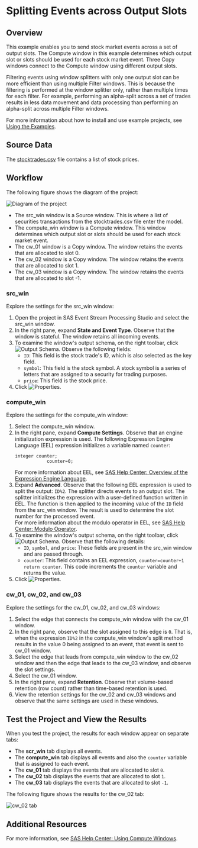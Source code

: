 # Splitting Events across Output Slots
## Overview

This example enables you to send stock market events across a set of output slots. The Compute window in this example determines which output slot or slots should be used for each stock market event. Three Copy windows connect to the Compute window using different output slots.

Filtering events using window splitters with only one output slot can be more efficient than using multiple Filter windows. This is because the filtering is performed at the window splitter only, rather than multiple times for each filter. For example, performing an alpha-split across a set of trades results in less data movement and data processing than performing an alpha-split across multiple Filter windows.

For more information about how to install and use example projects, see [Using the Examples](https://github.com/sassoftware/esp-studio-examples#using-the-examples).

## Source Data

The [stocktrades.csv](stocktrades.csv) file contains a list of stock prices. 

## Workflow
The following figure shows the diagram of the project:

![Diagram of the project](img/studio_slots_1.png "Diagram of the project")

- The src_win window is a Source window. This is where a list of securities transactions from the stocktrades.csv file enter the model.
- The compute_win window is a Compute window. This window determines which output slot or slots should be used for each stock market event. 
- The cw_01 window is a Copy window. The window retains the events that are allocated to slot 0.
- The cw_02 window is a Copy window. The window retains the events that are allocated to slot 1.
- The cw_03 window is a Copy window. The window retains the events that are allocated to slot -1.

### src_win

Explore the settings for the src_win window:
1. Open the project in SAS Event Stream Processing Studio and select the src_win window. 
2. In the right pane, expand **State and Event Type**. Observe that the window is stateful. The window retains all incoming events.
3. To examine the window's output schema, on the right toolbar, click ![Output Schema](img/output-schema-icon.png "Output Schema"). Observe the following fields: 
   - `ID`: This field is the stock trade's ID, which is also selected as the key field.
   - `symbol`: This field is the stock symbol. A stock symbol is a series of letters that are assigned to a security for trading purposes.
   - `price`: This field is the stock price.
4. Click ![Properties](img/show-properties-icon.png "Properties"). 

### compute_win

Explore the settings for the compute_win window:
1. Select the compute_win window.
2. In the right pane, expand **Compute Settings**. Observe that an engine initialization expression is used. The following Expression Engine Language (EEL) expression initializes a variable named `counter`:
   ```
   integer counter; 
               counter=0;
   ```                  
   For more information about EEL, see [SAS Help Center: Overview of the Expression Engine Language](https://go.documentation.sas.com/doc/en/espcdc/default/engelref/n1w06w1wjvul9en1xuyuuh5bn3u7.htm).
3. Expand **Advanced**. Observe that the following EEL expression is used to split the output: `ID%2`. The splitter directs events to an output slot. The splitter initializes the expression with a user-defined function written in EEL. The function is then applied to the incoming value of the `ID` field from the src_win window. The result is used to determine the slot number for the processed event.<br/>For more information about the modulo operator in EEL, see [SAS Help Center: Modulo Operator](https://go.documentation.sas.com/doc/en/espcdc/default/engelref/n1w06w1wjvul9en1xuyuuh5bn3u7.htm#n1cl5dp1ztgja8n1f2y8uvemaqqy).
4. To examine the window's output schema, on the right toolbar, click ![Output Schema](img/output-schema-icon.png "Output Schema"). Observe that the following details:
   - `ID`, `symbol`, and `price`: These fields are present in the src_win window and are passed through.
   - `counter`: This field contains an EEL expression, `counter=counter+1 return counter`. This code increments the `counter` variable and returns the value.
5. Click ![Properties](img/show-properties-icon.png "Properties"). 

### cw_01, cw_02, and cw_03

Explore the settings for the cw_01, cw_02, and cw_03 windows:
1. Select the edge that connects the compute_win window with the cw_01 window. 
2. In the right pane, observe that the slot assigned to this edge is `0`. That is, when the expression `ID%2` in the compute_win window's split method results in the value 0 being assigned to an event, that event is sent to cw_01 window.
3. Select the edge that leads from compute_win window to the cw_02 window and then the edge that leads to the cw_03 window, and observe the slot settings.
4. Select the cw_01 window. 
5. In the right pane, expand **Retention**. Observe that volume-based retention (row count) rather than time-based retention is used.
6. View the retention settings for the cw_02 and cw_03 windows and observe that the same settings are used in these windows.

## Test the Project and View the Results

When you test the project, the results for each window appear on separate tabs:
- The **scr_win** tab displays all events.  
- The **compute_win** tab displays all events and also the `counter` variable that is assigned to each event.
- The **cw_01** tab displays the events that are allocated to slot `0`.
- The **cw_02** tab displays the events that are allocated to slot `1`.
- The **cw_03** tab displays the events that are allocated to slot `-1`.

The following figure shows the results for the cw_02 tab:

![cw_02 tab](img/cw_02.png "cw_02 tab")

## Additional Resources
For more information, see [SAS Help Center: Using Compute Windows](https://documentation.sas.com/?cdcId=espcdc&cdcVersion=default&docsetId=espcreatewindows&docsetTarget=p0az3u020i6o7an14agtsdk1st0v).
